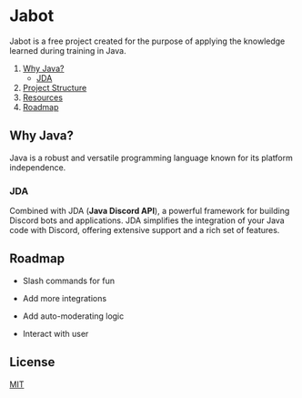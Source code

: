 
# Jabot 

Jabot is a free project created for the purpose of applying the knowledge learned during training in Java.


1. [Why Java?](#Java)
    - [JDA](#jda)
2. [Project Structure](#project-structure)
3. [Resources](#resources)
4. [Roadmap](#roadmap)

## Why Java? <a name="#Java"></a>
Java is a robust and versatile programming language known for its platform independence.

### JDA <a name="#jda"></a>
Combined with JDA (**Java Discord API**), a powerful framework for building Discord bots and applications. 
JDA simplifies the integration of your Java code with Discord, offering extensive support and a rich set of features.


## Roadmap <a name="#roadmap"></a>

- Slash commands for fun 

- Add more integrations

- Add auto-moderating logic

- Interact with user





## License

[MIT](https://choosealicense.com/licenses/mit/)
